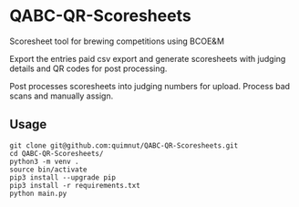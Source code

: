 # QABC-QR-Scoresheets
Scoresheet tool for brewing competitions using BCOE&M

Export the entries paid csv export and generate scoresheets with judging details and QR codes for post processing.

Post processes scoresheets into judging numbers for upload. Process bad scans and manually assign.

## Usage
```
git clone git@github.com:quimnut/QABC-QR-Scoresheets.git
cd QABC-QR-Scoresheets/
python3 -m venv .
source bin/activate
pip3 install --upgrade pip
pip3 install -r requirements.txt
python main.py
```
